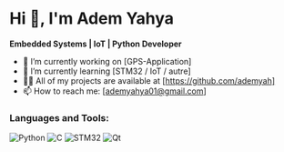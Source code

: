 # Hi 👋, I'm Adem Yahya
**Embedded Systems | IoT | Python Developer**

- 🔭 I’m currently working on [GPS-Application]
- 🌱 I’m currently learning [STM32 / IoT / autre]
- 👨‍💻 All of my projects are available at [https://github.com/ademyah]
- 📫 How to reach me: [ademyahya01@gmail.com]

### Languages and Tools:
![Python](https://img.shields.io/badge/-Python-000?&logo=python)
![C](https://img.shields.io/badge/-C-000?&logo=C)
![STM32](https://img.shields.io/badge/-STM32-000?&logo=STMicroelectronics)
![Qt](https://img.shields.io/badge/-Qt-000?&logo=Qt)


